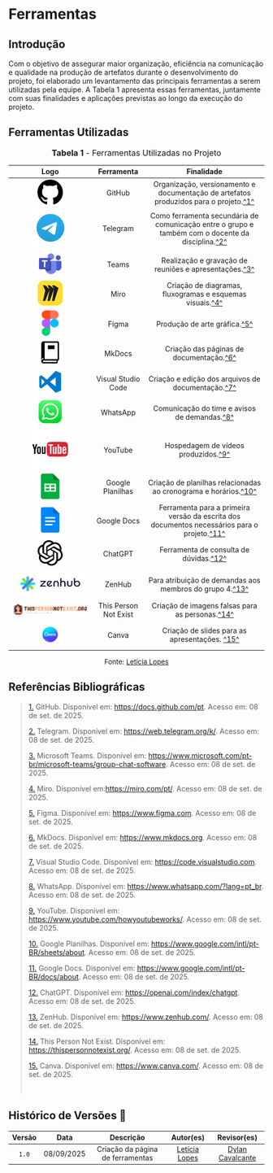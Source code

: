 # Ferramentas

## Introdução

Com o objetivo de assegurar maior organização, eficiência na comunicação e qualidade na produção de artefatos durante o desenvolvimento do projeto, foi elaborado um levantamento das principais ferramentas a serem utilizadas pela equipe. A Tabela 1 apresenta essas ferramentas, juntamente com suas finalidades e aplicações previstas ao longo da execução do projeto.

## Ferramentas Utilizadas

<font size="3"><p style="text-align: center"><b>Tabela 1</b> - Ferramentas Utilizadas no Projeto</p></font>

|                                                   Logo                                                    |      Ferramenta       |                                                             Finalidade                                                             |
| :-------------------------------------------------------------------------------------------------------: | :-------------------: | :--------------------------------------------------------------------------------------------------------------------------------: |
|               <img src="../assets/ferramentas/github.png" alt="Logo do GitHub" width="50"/>               |        GitHub         |       Organização, versionamento e documentação de artefatos produzidos para o projeto.<a id="anchor_1" href="#FRM1">^1^</a>       |
|             <img src="../assets/ferramentas/telegram.png" alt="Logo do Telegram" width="75"/>             |       Telegram        | Como ferramenta secundária de comunicação entre o grupo e também com o docente da disciplina.<a id="anchor_2" href="#FRM2">^2^</a> |
|                <img src="../assets/ferramentas/teams.png" alt="Logo do Teams" width="50"/>                |         Teams         |                          Realização e gravação de reuniões e apresentações.<a id="3" href="#FRM3">^3^</a>                          |
|                 <img src="../assets/ferramentas/miro.png" alt="Logo do Miro" width="50"/>                 |         Miro          |                     Criação de diagramas, fluxogramas e esquemas visuais.<a id="anchor_4" href="#FRM4">^4^</a>                     |
|                <img src="../assets/ferramentas/figma.png" alt="Logo do Figma" width="50"/>                |         Figma         |                                   Produção de arte gráfica.<a id="anchor_3" href="#FRM3">^5^</a>                                   |
|               <img src="../assets/ferramentas/mkdocs.png" alt="Logo do MkDocs" width="50"/>               |        MkDocs         |                             Criação das páginas de documentação.<a id="anchor_4" href="#FRM4">^6^</a>                              |
|               <img src="../assets/ferramentas/vscode.png" alt="Logo do VSCode" width="50"/>               |  Visual Studio Code   |                        Criação e edição dos arquivos de documentação.<a id="anchor_5" href="#FRM5">^7^</a>                         |
|             <img src="../assets/ferramentas/whatsapp.png" alt="Logo do WhatsApp" width="50"/>             |       WhatsApp        |                           Comunicação do time e avisos de demandas.<a id="anchor_6" href="#FRM6">^8^</a>                           |
|              <img src="../assets/ferramentas/youtube.png" alt="Logo do YouTube" width="80"/>              |        YouTube        |                               Hospedagem de vídeos produzidos.<a id="anchor_7" href="#FRM7">^9^</a>                                |
|         <img src="../assets/ferramentas/gsheets.png" alt="Logo do Google Planilhas" width="50"/>          |   Google Planilhas    |                 Criação de planilhas relacionadas ao cronograma e horários.<a id="anchor_8" href="#FRM8">^10^</a>                  |
|             <img src="../assets/ferramentas/gdocs.png" alt="Logo do Google Docs" width="50"/>             |      Google Docs      |   Ferramenta para a primeira versão da escrita dos documentos necessários para o projeto.<a id="anchor_9" href="#FRM9">^11^</a>    |
|              <img src="../assets/ferramentas/chatgpt.png" alt="Logo do ChatGPT" width="50"/>              |        ChatGPT        |                             Ferramenta de consulta de dúvidas.<a id="anchor_12" href="#FRM10">^12^</a>                             |
|              <img src="../assets/ferramentas/zenhub.png" alt="Logo do ZenHub" width="400"/>               |        ZenHub         |                    Para atribuição de demandas aos membros do grupo 4.<a id="anchor_13" href="#FRM11">^13^</a>                     |
| <img src="../assets/ferramentas/thispersonnotexist.png" alt="Logo do This Person Not Exist" width="700"/> | This Person Not Exist |                        Criação de imagens falsas para as personas.<a id="anchor_14" href="#FRM12">^14^</a>                         |
|             <img src="../assets/ferramentas/Canva-Logo.png" alt="Logo do Canva" width="50"/>              |         Canva         |                         Criação de slides para as apresentações. <a id="anchor_15" href="#FRM15">^15^</a>                          |

<p style="text-align: center; font-size: 10pt;">Fonte: <a href="https://github.com/leticialopes20">Letícia Lopes</a></p>

## Referências Bibliográficas

> <a id="FRM1" href="#anchor_1">1.</a> GitHub. Disponível em: https://docs.github.com/pt. Acesso em: 08 de set. de 2025.
>
> <a id="FRM2" href="#anchor_2">2.</a> Telegram. Disponível em: https://web.telegram.org/k/. Acesso em: 08 de set. de 2025.
>
> <a id="FRM3" href="#anchor_3">3.</a> Microsoft Teams. Disponível em: https://www.microsoft.com/pt-br/microsoft-teams/group-chat-software. Acesso em: 08 de set. de 2025.
>
> <a id="FRM4" href="#anchor_4">4.</a> Miro. Disponível em:https://miro.com/pt/. Acesso em: 08 de set. de 2025.
>
> <a id="FRM5" href="#anchor_5">5.</a> Figma. Disponível em: https://www.figma.com. Acesso em: 08 de set. de 2025.
>
> <a id="FRM6" href="#anchor_6">6.</a> MkDocs. Disponível em: https://www.mkdocs.org. Acesso em: 08 de set. de 2025.
>
> <a id="FRM7" href="#anchor_7">7.</a> Visual Studio Code. Disponível em: https://code.visualstudio.com. Acesso em: 08 de set. de 2025.
>
> <a id="FRM8" href="#anchor_8">8.</a> WhatsApp. Disponível em: https://www.whatsapp.com/?lang=pt_br. Acesso em: 08 de set. de 2025.
>
> <a id="FRM9" href="#anchor_9">9.</a> YouTube. Disponível em: https://www.youtube.com/howyoutubeworks/. Acesso em: 08 de set. de 2025.
>
> <a id="FRM10" href="#anchor_10">10.</a> Google Planilhas. Disponível em: https://www.google.com/intl/pt-BR/sheets/about. Acesso em: 08 de set. de 2025.
>
> <a id="FRM11" href="#anchor_11">11.</a> Google Docs. Disponível em: https://www.google.com/intl/pt-BR/docs/about. Acesso em: 08 de set. de 2025.
>
> <a id="FRM12" href="#anchor_12">12.</a> ChatGPT. Disponível em: https://openai.com/index/chatgpt. Acesso em: 08 de set. de 2025.
>
> <a id="FRM13" href="#anchor_13">13.</a> ZenHub. Disponível em: https://www.zenhub.com/. Acesso em: 08 de set. de 2025.
>
> <a id="FRM14" href="#anchor_14">14.</a> This Person Not Exist. Disponível em: https://thispersonnotexist.org/. Acesso em: 08 de set. de 2025.
>
> <a id="FRM15" href="#anchor_15">15.</a> Canva. Disponível em: https://www.canva.com/. Acesso em: 08 de set. de 2025.
>
> <br>

## Histórico de Versões 📅

| Versão |    Data    |            Descrição             |                     Autor(es)                      |                      Revisor(es)                       |
| :----: | :--------: | :------------------------------: | :------------------------------------------------: | :----------------------------------------------------: |
| `1.0`  | 08/09/2025 | Criação da página de ferramentas | [Letícia Lopes](https://github.com/leticialopes20) | [Dylan Cavalcante](https://github.com/dylancavalcante) |
